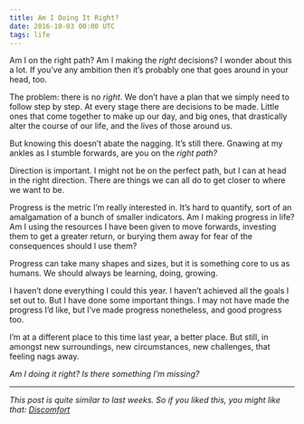 ```yaml
---
title: Am I Doing It Right?
date: 2016-10-03 00:00 UTC
tags: life
---
```


Am I on the right path? Am I making the _right_ decisions? I wonder about this a lot. If you’ve any ambition then it’s probably one that goes around in your head, too.

The problem: there is no _right_. We don’t have a plan that we simply need to follow step by step. At every stage there are decisions to be made. Little ones that come together to make up our day, and big ones, that drastically alter the course of our life, and the lives of those around us.

But knowing this doesn’t abate the nagging. It’s still there. Gnawing at my ankles as I stumble forwards, are you on the _right path?_

Direction is important. I might not be on the perfect path, but I can at head in the right direction. There are things we can all do to get closer to where we want to be.

Progress is the metric I’m really interested in. It’s hard to quantify, sort of an amalgamation of a bunch of smaller indicators. Am I making progress in life? Am I using the resources I have been given to move forwards, investing them to get a greater return, or burying them away for fear of the consequences should I use them?

Progress can take many shapes and sizes, but it is something core to us as humans. We should always be learning, doing, growing.

I haven’t done everything I could this year. I haven’t achieved all the goals I set out to. But I have done some important things. I may not have made the progress I’d like, but I’ve made progress nonetheless, and good progress too.

I’m at a different place to this time last year, a better place. But still, in amongst new surroundings, new circumstances, new challenges, that feeling nags away.

_Am I doing it right? Is there something I’m missing?_

---

_This post is quite similar to last weeks. So if you liked this, you might like that: [Discomfort](/2016/09/26/discomfort/)_
